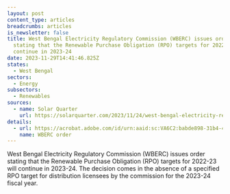 ```yaml
---
layout: post
content_type: articles
breadcrumbs: articles
is_newsletter: false
title: West Bengal Electricity Regulatory Commission (WBERC) issues order
  stating that the Renewable Purchase Obligation (RPO) targets for 2022-23 will
  continue in 2023-24
date: 2023-11-29T14:41:46.825Z
states:
  - West Bengal
sectors:
  - Energy
subsectors:
  - Renewables
sources:
  - name: Solar Quarter
    url: https://solarquarter.com/2023/11/24/west-bengal-electricity-regulatory-commission-addresses-renewable-purchase-obligation-challenges-for-2023-24/
details:
  - url: https://acrobat.adobe.com/id/urn:aaid:sc:VA6C2:babde898-31b4-4ce7-8918-37bd76750418
    name: WBERC order
---
```

West Bengal Electricity Regulatory Commission (WBERC) issues order stating that the Renewable Purchase Obligation (RPO) targets for 2022-23 will continue in 2023-24. The decision comes in the absence of a specified RPO target for distribution licensees by the commission for the 2023-24 fiscal year.

